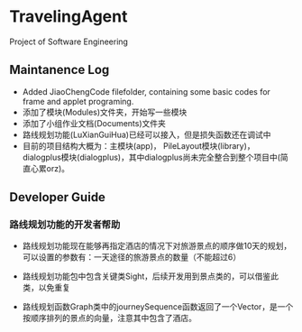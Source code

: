 # TravelingAgent
Project of Software Engineering

## Maintanence Log
* Added JiaoChengCode filefolder, containing some basic codes for frame and applet programing.
* 添加了模块(Modules)文件夹，开始写一些模块
* 添加了小组作业文档(Documents)文件夹
* 路线规划功能(LuXianGuiHua)已经可以接入，但是损失函数还在调试中
* 目前的项目结构大概为：主模块(app)， PileLayout模块(library)， dialogplus模块(dialogplus)，其中dialogplus尚未完全整合到整个项目中(简直心累orz)。

## Developer Guide
### 路线规划功能的开发者帮助
* 路线规划功能现在能够再指定酒店的情况下对旅游景点的顺序做10天的规划，可以设置的参数有：一天途径的旅游景点的数量（不能超过6）

* 路线规划功能包中包含关键类Sight，后续开发用到景点类的，可以借鉴此类，以免重复

* 路线规划函数Graph类中的journeySequence函数返回了一个Vector<Sight>，是一个按顺序排列的景点的向量，注意其中包含了酒店。




